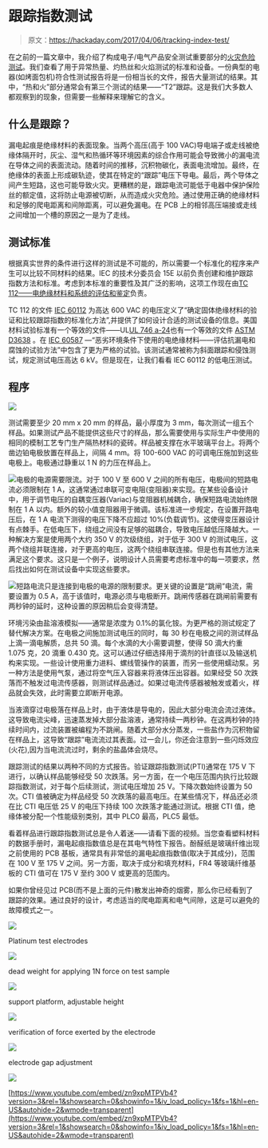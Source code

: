 # 跟踪指数测试

> 原文：<https://hackaday.com/2017/04/06/tracking-index-test/>

在之前的一篇文章中，我介绍了构成电子/电气产品安全测试重要部分的[火灾危险测试](http://hackaday.com/2017/03/15/fire-hazard-testing/)。我们查看了用于异常热量、灼热丝和火焰测试的标准和设备。一份典型的电器(如烤面包机)符合性测试报告将是一份相当长的文件，报告大量测试的结果。其中，“热和火”部分通常会有第三个测试的结果——“T2”跟踪。这是我们大多数人都观察到的现象，但需要一些解释来理解它的含义。

## 什么是跟踪？

漏电起痕是绝缘材料的表面现象。当两个高压(高于 100 VAC)导电端子或走线被绝缘体隔开时，灰尘、湿气和热循环等环境因素的综合作用可能会导致微小的漏电流在导体之间的表面流动。随着时间的推移，沉积物碳化，表面电流增加。最终，在绝缘体的表面上形成碳轨迹，使其在特定的“跟踪”电压下导电。最后，两个导体之间产生短路，这也可能导致火灾。更糟糕的是，跟踪电流可能低于电器中保护保险丝的额定值，这将防止电源被切断，从而造成火灾危险。通过使用正确的绝缘材料和足够的爬电距离和间隙距离，可以避免漏电。在 PCB 上的相邻高压端接或走线之间增加一个槽的原因之一是为了走线。

## 测试标准

根据真实世界的条件进行这样的测试是不可能的，所以需要一个标准化的程序来产生可以比较不同材料的结果。IEC 的技术分委员会 15E 以前负责创建和维护跟踪指数方法和标准。考虑到本标准的重要性及其广泛的影响，这项工作现在由[TC 112——电绝缘材料和系统的评估和鉴定](http://www.iec.ch/dyn/www/f?p=103:7:0::::FSP_ORG_ID,FSP_LANG_ID:1310,25)负责。

TC 112 的文件 [IEC 60112](https://webstore.iec.ch/publication/763) 为高达 600 VAC 的电压定义了“确定固体绝缘材料的验证和比较跟踪指数的标准化方法”,并提供了如何设计合适的测试设备的信息。美国材料试验标准有一个等效的文件——UL[UL 746 a-24](http://ulstandards.ul.com/standard/?id=746a_6)也有一个等效的文件 [ASTM D3638](https://www.astm.org/Standards/D3638.htm) 。在 [IEC 60587](https://webstore.iec.ch/publication/2526) —“恶劣环境条件下使用的电绝缘材料——评估抗漏电和腐蚀的试验方法”中包含了更为严格的试验。该测试通常被称为斜面跟踪和侵蚀测试，规定测试电压高达 6 kV。但是现在，让我们看看 IEC 60112 的低电压测试。

## 程序

![](img/fe43a92972d8d5e474a20eac5c0da825.png)

测试需要至少 20 mm x 20 mm 的样品，最小厚度为 3 mm，每次测试一组五个样品。如果测试产品不能提供这些尺寸的样品，那么需要使用与实际生产中使用的相同的模制工艺专门生产隔热材料的瓷砖。样品被支撑在水平玻璃平台上。将两个凿边铂电极放置在样品上，间隔 4 mm。将 100-600 VAC 的可调电压施加到这些电极上。电极通过静重以 1 N 的力压在样品上。

![](img/102b7a0bb35e2e5b5f00b4eaa29987c2.png)电极的电源需要限流。对于 100 V 至 600 V 之间的所有电压，电极间的短路电流必须限制在 1 A，这通常通过串联可变电阻(变阻器)来实现。在某些设备设计中，用于调节电压的自耦变压器(Variac)与变阻器机械耦合，确保短路电流始终限制在 1 A 以内。额外的较小值变阻器用于微调。该标准进一步规定，在设置开路电压后，在 1 A 电流下测得的电压下降不应超过 10%(负载调节)。这使得变压器设计有点棘手。在低电压下，绕组之间没有足够的磁耦合，导致电压越低压降越大。一种解决方案是使用两个大约 350 V 的次级绕组，对于低于 300 V 的测试电压，这两个绕组并联连接，对于更高的电压，这两个绕组串联连接。但是也有其他方法来满足这个要求。这只是一个例子，说明设计人员需要考虑标准中的每一项要求，然后找出如何在测试设备中实现这些要求。

![](img/a63778ff0216be608b7ef37242883faa.png)短路电流只是连接到电极的电源的限制要求。更关键的设置是“跳闸”电流，需要设置为 0.5 A，高于该值时，电源必须与电极断开。跳闸传感器在跳闸前需要有两秒钟的延时，这种设置的原因稍后会变得清楚。

环境污染由盐溶液模拟——通常是浓度为 0.1%的氯化铵。为更严格的测试规定了替代解决方案。在电极之间施加测试电压的同时，每 30 秒在电极之间的测试样品上滴一滴电解质，总共 50 滴。每个水滴的大小需要调整，使得 50 滴大约重 1.075 克，20 滴重 0.430 克。这可以通过仔细选择用于滴剂的针直径以及输送机构来实现。一些设计使用重力进料、螺线管操作的装置，而另一些使用蠕动泵。另一种方法是使用气泵，通过将空气压入容器来将液体压出容器。如果经受 50 次跌落而不触发过电流传感器，则测试样品通过。如果过电流传感器被触发或着火，样品就会失效，此时需要立即断开电源。

当液滴穿过电极落在样品上时，由于液体是导电的，因此大部分电流会流过液体。这导致电流尖峰，迅速蒸发掉大部分盐溶液，通常持续一两秒钟。在这两秒钟的持续时间内，过流装置被编程为不跳闸。随着大部分水分蒸发，一些盐作为沉积物留在样品上，这导致“跟踪”电流流过其表面。过一会儿，你还会注意到一些闪烁效应(火花),因为当电流流过时，剩余的盐晶体会烧尽。

跟踪测试的结果以两种不同的方式报告。验证跟踪指数测试(PTI)通常在 175 V 下进行，以确认样品能够经受 50 次跌落。另一方面，在一个电压范围内执行比较跟踪指数测试，对于每个后续测试，测试电压增加 25 V。下降次数始终设置为 50 次。CTI 值被确定为样品经受 50 次跌落的最高电压。在某些情况下，样品还必须在比 CTI 电压低 25 V 的电压下持续 100 次跌落才能通过测试。根据 CTI 值，绝缘体被分配一个性能级别类别，其中 PLC0 最高，PLC5 最低。

看着样品进行跟踪指数测试总是令人着迷——请看下面的视频。当您查看塑料材料的数据手册时，漏电起痕指数值总是在其电气特性下报告。酚醛纸是玻璃纤维出现之前使用的 PCB 基板，通常具有非常低的漏电起痕指数值(取决于其成分)，范围在 100 V 至 175 V 之间。另一方面，取决于成分和填充材料，FR4 等玻璃纤维基板的 CTI 值可在 175 V 至约 300 V 或更高的范围内。

如果你曾经见过 PCB(而不是上面的元件)散发出神奇的烟雾，那么你已经看到了跟踪的效果。通过良好的设计，考虑适当的爬电距离和电气间隙，这是可以避免的故障模式之一。

[![](img/8d1e8ba844bfa8b4028eef24547da17c.png)](https://hackaday.com/2017/04/06/tracking-index-test/cti_01/)

Platinum test electrodes

[![](img/464e53278d3f76f00cefa75afc03ebad.png)](https://hackaday.com/2017/04/06/tracking-index-test/cti_09/)

dead weight for applying 1N force on test sample

[![](img/2ac0c73f7d8fb0b31722c268bb8517e0.png)](https://hackaday.com/2017/04/06/tracking-index-test/cti_05/)

support platform, adjustable height

[![](img/f3845eaa32f6f811ed285b81563d10c1.png)](https://hackaday.com/2017/04/06/tracking-index-test/cti_15/)

verification of force exerted by the electrode

[![](img/6807e8c0e84af05aad5c56abae5e97c2.png)](https://hackaday.com/2017/04/06/tracking-index-test/cti_13/)

electrode gap adjustment

[![](img/c06999ff67e5bcb22e6695defbb2e854.png)](https://hackaday.com/2017/04/06/tracking-index-test/cti_16/)

 [https://www.youtube.com/embed/zn9xpMTPVb4?version=3&rel=1&showsearch=0&showinfo=1&iv_load_policy=1&fs=1&hl=en-US&autohide=2&wmode=transparent](https://www.youtube.com/embed/zn9xpMTPVb4?version=3&rel=1&showsearch=0&showinfo=1&iv_load_policy=1&fs=1&hl=en-US&autohide=2&wmode=transparent)

